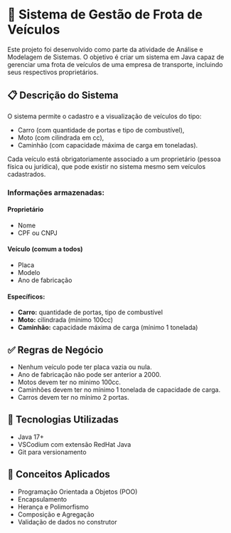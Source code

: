 # 🚗 Sistema de Gestão de Frota de Veículos

Este projeto foi desenvolvido como parte da atividade de Análise e Modelagem de Sistemas. O objetivo é criar um sistema em Java capaz de gerenciar uma frota de veículos de uma empresa de transporte, incluindo seus respectivos proprietários.

## 📋 Descrição do Sistema

O sistema permite o cadastro e a visualização de veículos do tipo:

- Carro (com quantidade de portas e tipo de combustível),
- Moto (com cilindrada em cc),
- Caminhão (com capacidade máxima de carga em toneladas).

Cada veículo está obrigatoriamente associado a um proprietário (pessoa física ou jurídica), que pode existir no sistema mesmo sem veículos cadastrados.

### Informações armazenadas:

#### Proprietário
- Nome
- CPF ou CNPJ

#### Veículo (comum a todos)
- Placa
- Modelo
- Ano de fabricação

#### Específicos:
- **Carro:** quantidade de portas, tipo de combustível
- **Moto:** cilindrada (mínimo 100cc)
- **Caminhão:** capacidade máxima de carga (mínimo 1 tonelada)

## ✅ Regras de Negócio

- Nenhum veículo pode ter placa vazia ou nula.
- Ano de fabricação não pode ser anterior a 2000.
- Motos devem ter no mínimo 100cc.
- Caminhões devem ter no mínimo 1 tonelada de capacidade de carga.
- Carros devem ter no mínimo 2 portas.

## 🔧 Tecnologias Utilizadas

- Java 17+
- VSCodium com extensão RedHat Java
- Git para versionamento


## 🧠 Conceitos Aplicados

- Programação Orientada a Objetos (POO)
- Encapsulamento
- Herança e Polimorfismo
- Composição e Agregação
- Validação de dados no construtor
